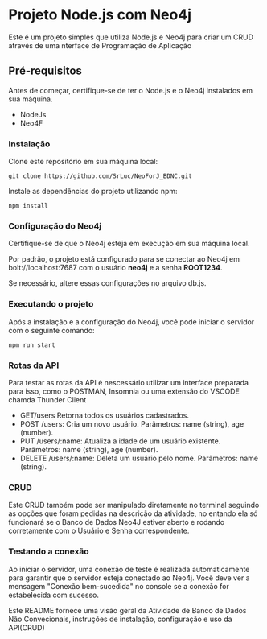 
# Projeto Node.js com Neo4j

Este é um projeto simples que utiliza Node.js e Neo4j para criar um CRUD através de uma nterface de Programação de Aplicação
 
## Pré-requisitos

Antes de começar, certifique-se de ter o Node.js e o Neo4j instalados em sua máquina.

- NodeJs
- Neo4F

### Instalação

Clone este repositório em sua máquina local:

````
git clone https://github.com/SrLuc/NeoForJ_BDNC.git

````

Instale as dependências do projeto utilizando npm:

````
npm install

````

### Configuração do Neo4j

Certifique-se de que o Neo4j esteja em execução em sua máquina local. 

Por padrão, o projeto está configurado para se conectar ao Neo4j em bolt://localhost:7687 com o usuário **neo4j** e a senha **ROOT1234**. 

Se necessário, altere essas configurações no arquivo db.js.

### Executando o projeto

Após a instalação e a configuração do Neo4j, você pode iniciar o servidor com o seguinte comando:

````
npm run start

````

### Rotas da API

Para testar as rotas da API é nescessário utilizar um interface preparada para isso, como o POSTMAN, Insomnia ou uma extensão do VSCODE chamda Thunder Client

- GET/users Retorna todos os usuários cadastrados.
- POST /users: Cria um novo usuário.
Parâmetros: name (string), age (number).
- PUT /users/:name: Atualiza a idade de um usuário existente.
Parâmetros: name (string), age (number).
- DELETE /users/:name: Deleta um usuário pelo nome.
Parâmetros: name (string).

### CRUD

Este CRUD também pode ser manipulado diretamente no terminal seguindo as opções que foram pedidas na descrição da atividade, no entando ela só funcionará se o Banco de Dados Neo4J estiver aberto e rodando corretamente com o Usuário e Senha correspondente.


### Testando a conexão

Ao iniciar o servidor, uma conexão de teste é realizada automaticamente para garantir que o servidor esteja conectado ao Neo4j. Você deve ver a mensagem "Conexão bem-sucedida" no console se a conexão for estabelecida com sucesso.

Este README fornece uma visão geral da Atividade de Banco de Dados Não Convecionais, instruções de instalação, configuração e uso da API(CRUD)